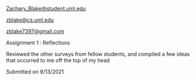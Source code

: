 Zachary_Blake@student.uml.edu

zblake@cs.uml.edu

zblake7397@gmail.com



Assignment 1 : Reflections

Reviewed the other surveys from fellow students, and compiled a few ideas that occurred
to me off the top of my head

Submitted on 9/13/2021